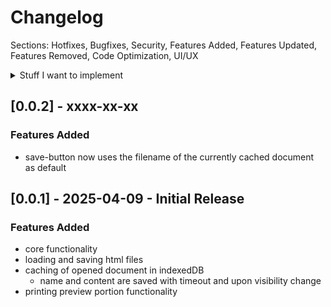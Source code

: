 # Changelog
Sections: Hotfixes, Bugfixes, Security, Features Added, Features Updated, Features Removed, Code Optimization, UI/UX

<details>
<summary> Stuff I want to implement </summary>
- https://foolishdeveloper.com/custom-right-click-context-menu-using-javascript/
    - add context menu to both sides to insert blocks from templates etc., also allow typing after customizable trigger key(s) (/, ~, // etc)
- https://davidwalsh.name/html5-context-menu
- html templates that can be saved, loaded and inserted on either side of the editor
- default styles? or maybe do that via templates
- contenteditable on the preview side (make it deactivatable for the understandable hate on contenteditable)
- sortable.js to rearrange elements (turn off contenteditable and vice versa)
- pasting images: switch to control whether to paste with url or base64 encode (ctrl+shift+v for alternative?)
- header, footer etc
- pagination (automatic? plus manual, which is easy because thats the default)
    - page overflow? maybe have two types of page implementations: automatic (utilizing the print view) and manual (inserting page containers)
- page formats
- perhaps implement other js library for absolute positioning via drag and drop
- make an installable pwa that can work entirely offline. also work by using local html file? would make autosave and load impossible though (only via indexeddb, not via files)
    - use github pages to host webapp?
- quick add toolbar for tables etc., perhaps implement table support via tr/tc add buttons? or define a table before inserting it (actually, templates could probably use a "define variables" dialog before insertion)
- create executables for easy use? utilizing neutralino
</details>

## [0.0.2] - xxxx-xx-xx
### Features Added
- save-button now uses the filename of the currently cached document as default

## [0.0.1] - 2025-04-09 - Initial Release
### Features Added
- core functionality
- loading and saving html files
- caching of opened document in indexedDB
    - name and content are saved with timeout and upon visibility change
- printing preview portion functionality
